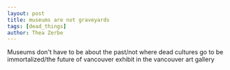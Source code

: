 ```yaml
---
layout: post
title: museums are not graveyards
tags: [dead_things]
author: Thea Zerbe
---
```

Museums don't have to be about the past/not where dead cultures go to be immortalized/the future of vancouver exhibit in the vancouver art gallery
